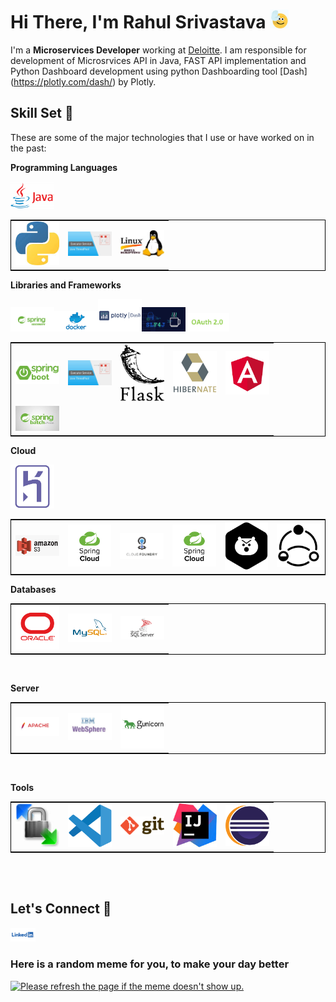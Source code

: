 
<h1>Hi There, I'm Rahul Srivastava <img  src="Media/highfive.gif" width="30px"></h1>

I'm a **Microservices Developer** working at [Deloitte](https://www2.deloitte.com/in/en.html). I am responsible for development of Microsrvices API in Java, FAST API implementation and Python Dashboard development using python Dashboarding tool [Dash] (https://plotly.com/dash/) by Plotly.

## Skill Set :muscle:

These are some of the major technologies that I use or have worked on in the past:

**Programming Languages**

<table style="border: 1px solid black;"> 
<tr> 
<td><img title="Python" alt="Python" width="70px" src="Media/python.jpg" /></td><img alt="Java" title="Java" width="70px" src="Media/JavaLogo.png"><td><img title="Java Executors" alt="Java Executors" width="70px" src="Media/Executors.jpg"></td><td><img title="Shell Script" alt="shell script" width="70px" src="Media/shell.jpg">
</td>
</tr> 
</table>

**Libraries and Frameworks**

<table style="border: 1px solid black;"> <tr> 
<td><img title="SpringBoot" alt="SpringBoot" width="70px" src="Media/Springboot.png"></td><img title="Spring Security" alt="SpringSecurity" width="70px" src="Media/SpringSecurity.png"><td><img title="Java Executors" alt="Java Executors" width="70px" src="Media/Executors.jpg"></td><img title="Docker" alt="Docker" width="70px" src="Media/docker.png"><td><img title="Flask" alt="Flask" width="70px" src="Media/Flask.png"></td><img title="Python Dash" alt="Python Dash" width="70px" src="Media/Dash.png"><td><img title="Hibernate" alt="Hibernate" width="70px" src="Media/Hibernate.png"></td><img title="SLF4J" alt="SLF4J" width="70px" src="Media/slf4j.png"><td><img title="Angular" alt="Angular" width="70px" src="Media/Angular.png"></td>
<tr>
<td><img title="SJR 352 Spring Batch" alt="SJR 352 Spring Batch" width="70px" src="Media/Spring Batch.jpg"></td><img title="OAuth" alt="OAuth" width="70px" src="Media/OAuth2.0.png">
</tr>


</tr> </table>

**Cloud**

<table style="border: 1px solid black;"> 
<tr> 
<td><img title="Amazon S3" alt="Amazon S3" width="70px" src="Media/AmazonS3.png"></td><img title="Heroku" alt="Heroku" width="70px" src="Media/Heroku.png"><td><img title="Spring Cloud" alt="SpringCloud" width="70px" src="Media/springCloud.png"></td><td><img title="Pivotal Cloud Foundry" alt="PCF" width="70px" src="Media/pcf.png"></td>
<td> <img title="" alt="SpringCloud" width="70px" src="Media/springCloud.png"></td>
<td> <img title="Hystrix" alt="Hystrix" width="70px" src="Media/Hystrix.png"></td>
<td> <img title="Resilience4J" alt="Resilience4J" width="70px" src="Media/Resilience.png"></td>
</tr> 
</table>



**Databases**

<table style="border: 1px solid black;"> 
<tr> 
<td><img title="Oracle" alt="Oracle" width="70px" src="Media/Oracle.png"></td>
<td> <img title="MSSql Server" alt="MSSQL" width="70px" src="Media/mysql logo.png"></td>
<td> <img title="MySql" alt="MySql" width="70px" src="Media/MySql.png"></td>
</tr> 
</table>
<br>



**Server**

<table style="border: 1px solid black;"> 
<tr> 
<td><img title="Apache" alt="Apache" width="70px" src="Media/Apache.png"></td>
<td><img title="IBM Websphere" alt="IBM Websphere" width="70px" src="Media/IBMWebspherejpg.jpg"></td>
<td> <img title="Gunicorn" alt="Gunicorn" width="70px" src="Media/guicorn.png"></td>
</tr> 
</table>
<br>


**Tools**

<table style="border: 1px solid black;"> 
<tr> 
<td><img title="WinScp" alt="WinScp" width="70px" src="Media/winscp.jpg"></td>
<td><img title="VS Code" alt="VS Code" width="70px" src="Media/vscode.png"></td>
<td> <img title="git" alt="git" width="70px" src="Media/git.png"></td>
<td> <img title="IntelliJ" alt="IntelliJ" width="70px" src="Media/IntelliJ.jpg"></td>
<td> <img title="Eclipse" alt="Eclipse" width="70px" src="Media/eclipse.png"></td>
</tr> 
</table>
<br>


<br>

## Let's Connect :handshake:

<a href="https://www.linkedin.com/in/rahul-shrivastava-842514116/"><img src="Media/linkedin.png" width="40"></a>


### Here is a random meme for you, to make your day better
<a href="https://github.com/techytushar/random-memer"><img src='https://random-memer.herokuapp.com/' title="Meme" alt="Please refresh the page if the meme doesn't show up." height="400"></a>


